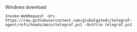 
Windows download
```
Invoke-WebRequest -Uri https://raw.githubusercontent.com/globalgatedc/telegraf-agent/refs/heads/main/telegraf.ps1 -OutFile telegraf.ps1
```
